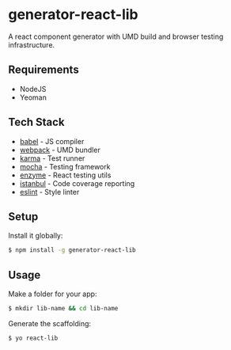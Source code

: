 # generator-react-lib

A react component generator with UMD build and browser testing infrastructure.

## Requirements

+ NodeJS
+ Yeoman

## Tech Stack

* [babel](https://babeljs.io/) - JS compiler
* [webpack](https://webpack.github.io/) - UMD bundler
* [karma](https://github.com/karma-runner/karma) - Test runner
* [mocha](https://mochajs.org/) - Testing framework
* [enzyme](https://github.com/airbnb/enzyme) - React testing utils
* [istanbul](https://github.com/gotwarlost/istanbul) - Code coverage reporting
* [eslint](http://eslint.org/) - Style linter

## Setup

Install it globally:

```sh
$ npm install -g generator-react-lib
```

## Usage

Make a folder for your app:

```sh
$ mkdir lib-name && cd lib-name
```

Generate the scaffolding:

```sh
$ yo react-lib
```
